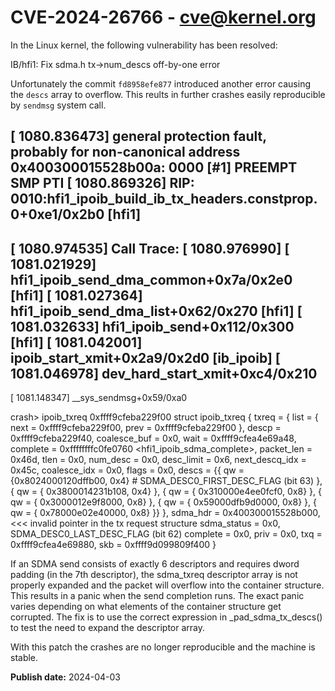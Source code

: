 # CVE-2024-26766 - cve@kernel.org

In the Linux kernel, the following vulnerability has been resolved:

IB/hfi1: Fix sdma.h tx->num_descs off-by-one error

Unfortunately the commit `fd8958efe877` introduced another error
causing the `descs` array to overflow. This reults in further crashes
easily reproducible by `sendmsg` system call.

[ 1080.836473] general protection fault, probably for non-canonical address 0x400300015528b00a: 0000 [#1] PREEMPT SMP PTI
[ 1080.869326] RIP: 0010:hfi1_ipoib_build_ib_tx_headers.constprop.0+0xe1/0x2b0 [hfi1]
--
[ 1080.974535] Call Trace:
[ 1080.976990]  <TASK>
[ 1081.021929]  hfi1_ipoib_send_dma_common+0x7a/0x2e0 [hfi1]
[ 1081.027364]  hfi1_ipoib_send_dma_list+0x62/0x270 [hfi1]
[ 1081.032633]  hfi1_ipoib_send+0x112/0x300 [hfi1]
[ 1081.042001]  ipoib_start_xmit+0x2a9/0x2d0 [ib_ipoib]
[ 1081.046978]  dev_hard_start_xmit+0xc4/0x210
--
[ 1081.148347]  __sys_sendmsg+0x59/0xa0

crash> ipoib_txreq 0xffff9cfeba229f00
struct ipoib_txreq {
  txreq = {
    list = {
      next = 0xffff9cfeba229f00,
      prev = 0xffff9cfeba229f00
    },
    descp = 0xffff9cfeba229f40,
    coalesce_buf = 0x0,
    wait = 0xffff9cfea4e69a48,
    complete = 0xffffffffc0fe0760 <hfi1_ipoib_sdma_complete>,
    packet_len = 0x46d,
    tlen = 0x0,
    num_desc = 0x0,
    desc_limit = 0x6,
    next_descq_idx = 0x45c,
    coalesce_idx = 0x0,
    flags = 0x0,
    descs = {{
        qw = {0x8024000120dffb00, 0x4}  # SDMA_DESC0_FIRST_DESC_FLAG (bit 63)
      }, {
        qw = {  0x3800014231b108, 0x4}
      }, {
        qw = { 0x310000e4ee0fcf0, 0x8}
      }, {
        qw = {  0x3000012e9f8000, 0x8}
      }, {
        qw = {  0x59000dfb9d0000, 0x8}
      }, {
        qw = {  0x78000e02e40000, 0x8}
      }}
  },
  sdma_hdr =  0x400300015528b000,  <<< invalid pointer in the tx request structure
  sdma_status = 0x0,                   SDMA_DESC0_LAST_DESC_FLAG (bit 62)
  complete = 0x0,
  priv = 0x0,
  txq = 0xffff9cfea4e69880,
  skb = 0xffff9d099809f400
}

If an SDMA send consists of exactly 6 descriptors and requires dword
padding (in the 7th descriptor), the sdma_txreq descriptor array is not
properly expanded and the packet will overflow into the container
structure. This results in a panic when the send completion runs. The
exact panic varies depending on what elements of the container structure
get corrupted. The fix is to use the correct expression in
_pad_sdma_tx_descs() to test the need to expand the descriptor array.

With this patch the crashes are no longer reproducible and the machine is
stable.

**Publish date:** 2024-04-03
